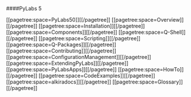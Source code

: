 ####PyLabs 5

[[pagetree:space=PyLabs50]][[/pagetree]]
[[pagetree:space=Overview]][[/pagetree]]
[[pagetree:space=Installation]][[/pagetree]]
[[pagetree:space=Components]][[/pagetree]]
[[pagetree:space=Q-Shell]][[/pagetree]]
[[pagetree:space=Scripting]][[/pagetree]]
[[pagetree:space=Q-Packages]][[/pagetree]]
[[pagetree:space=Contributing]][[/pagetree]]
[[pagetree:space=ConfigurationManagement]][[/pagetree]]
[[pagetree:space=ExtendingPyLabs]][[/pagetree]]
[[pagetree:space=PyLabsApps]][[/pagetree]]
[[pagetree:space=HowTo]][[/pagetree]]
[[pagetree:space=CodeExamples]][[/pagetree]]
[[pagetree:space=alkiradocs]][[/pagetree]]
[[pagetree:space=Glossary]][[/pagetree]]